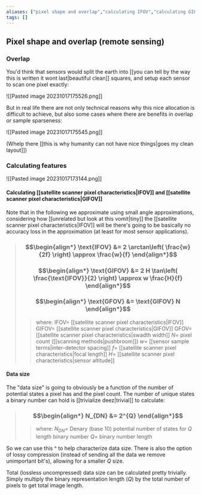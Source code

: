 ```yaml
---
aliases: ["pixel shape and overlap","calculating IFOV","calculating GIFOV","pixel data size","swadth width"]
tags: []
---
```


## Pixel shape and overlap (remote sensing)

### Overlap

You'd think that sensors would split the earth into [[you can tell by the way this is written it wont last|beautiful clean]] squares, and setup each sensor to scan one pixel exactly:

![[Pasted image 20231017175526.png]]

But in real life there are not only technical reasons why this nice allocation is difficult to achieve, but also some cases where there are benefits in overlap or sample sparseness:

![[Pasted image 20231017175545.png]]

(Whelp there [[this is why humanity can not have nice things|goes my clean layout]])

### Calculating features

![[Pasted image 20231017173144.png]]

#### Calculating [[satellite scanner pixel characteristics|IFOV]] and [[satellite scanner pixel characteristics|GIFOV]]

Note that in the following we approximate using small angle approximations, considering how [[unrelated but look at this vomit|tiny]] the [[satellite scanner pixel characteristics|IFOV]] will be there's going to be basically no accuracy loss in the approximation (at least for most sensor applications).

> ### $$\begin{align*} \text{IFOV}  &=  2 \arctan\left( \frac{w}{2f} \right)  \approx \frac{w}{f} \end{align*}$$
> ### $$\begin{align*} \text{GIFOV}  &=  2 H \tan\left( \frac{\text{IFOV}}{2} \right)  \approx w \frac{H}{f} \end{align*}$$
> ### $$\begin{align*} \text{GFOV}  &=  \text{GIFOV} N \end{align*}$$
>> where:
>> $\text{IFOV}=$ [[satellite scanner pixel characteristics|IFOV]]
>> $\text{GIFOV}=$ [[satellite scanner pixel characteristics|GIFOV]]
>> $\text{GFOV}=$ [[satellite scanner pixel characteristics|swadth width]]
>> $N=$ pixel count ([[scanning methods|pushbroom]])
>> $w=$ [[sensor sample terms|inter-detector spacing]]
>> $f=$ [[satellite scanner pixel characteristics|focal length]]
>> $H=$ [[satellite scanner pixel characteristics|sensor altitude]]

#### Data size

The "data size" is going to obviously be a function of the number of potential states a pixel has and the pixel count. The number of unique states a binary number can hold is [[trivialize deez|trivial]] to calculate:

> ### $$\begin{align*} N_{DN}  &= 2^{Q}  \end{align*}$$
>> where:
>> $N_{DN}=$ Denary (base 10) potential number of states for $Q$ length binary number
>> $Q=$ binary number length

So we can use this ^ to help characterize data size. There is also the option of lossy compression (instead of sending all the data we remove unimportant bit's), allowing for a smaller $Q$ size.

Total (lossless uncompressed) data size can be calculated pretty trivially. Simply multiply the binary representation length ($Q$) by the total number of pixels to get total image length.
